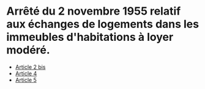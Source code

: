 # Arrêté du 2 novembre 1955 relatif aux échanges de logements dans les immeubles d'habitations à loyer modéré.

- [Article 2 bis](article-2-bis.md)
- [Article 4](article-4.md)
- [Article 5](article-5.md)
